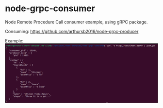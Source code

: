 # node-grpc-consumer
Node Remote Procedure Call consumer example, using gRPC package.

Consuming:
https://github.com/arthursb2016/node-grpc-producer

Example:
![Example](example.png)
